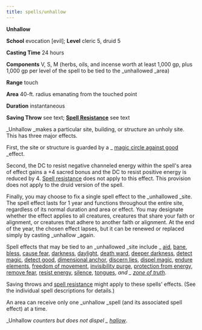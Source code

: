 ```yaml
---
title: spells/unhallow
---
```

 **Unhallow**

**School** evocation [evil]; **Level** cleric 5, druid 5

**Casting Time** 24 hours

**Components** V, S, M (herbs, oils, and incense worth at least 1,000 gp, plus 1,000 gp per level of the spell to be tied to the _unhallowed _area)

**Range** touch

**Area** 40-ft. radius emanating from the touched point

**Duration** instantaneous

**Saving Throw** see text; **[Spell Resistance](../glossary.md#_spell-resistance)** see text

_Unhallow _makes a particular site, building, or structure an unholy site. This has three major effects.

First, the site or structure is guarded by a _ [magic circle against good](magicCircleAgainstGood.md#_magic-circle-against-good) _effect.

Second, the DC to resist negative channeled energy within the spell's area of effect gains a +4 sacred bonus and the DC to resist positive energy is reduced by 4. [Spell resistance](../glossary.md#_spell-resistance) does not apply to this effect. This provision does not apply to the druid version of the spell.

Finally, you may choose to fix a single spell effect to the _unhallowed _site. The spell effect lasts for 1 year and functions throughout the entire site, regardless of its normal duration and area or effect. You may designate whether the effect applies to all creatures, creatures that share your faith or alignment, or creatures that adhere to another faith or alignment. At the end of the year, the chosen effect lapses, but it can be renewed or replaced simply by casting _unhallow _again.

Spell effects that may be tied to an _unhallowed _site include _ [aid](aid.md#_aid), [bane](bane.md#_bane), [bless](bless.md#_bless), [cause fear](spells/causeFear.md#_cause-fear), [darkness](darkness.md#_darkness), [daylight](daylight.md#_daylight), [death ward](deathWard.md#_death-ward), [deeper darkness](deeperDarkness.md#_deeper-darkness), [detect magic](detectMagic.md#_detect-magic), [detect good](detectGood.md#_detect-good), [dimensional anchor](dimensionalAnchor.md#_dimensional-anchor), [discern lies](discernLies.md#_discern-lies), [dispel magic](dispelMagic.md#_dispel-magic), [endure elements](endureElements.md#_endure-elements), [freedom of movement](freedomOfMovement.md#_freedom-of-movement), [invisibility purge](invisibilityPurge.md#_invisibility-purge), [protection from energy](protectionFromEnergy.md#_protection-from-energy), [remove fear](spells/removeFear.md#_remove-fear), [resist energy](resistEnergy.md#_resist-energy), [silence](silence.md#_silence), [tongues](tongues.md#_tongues), _and _ [zone of truth](zoneOfTruth.md#_zone-of-truth)_.

Saving throws and [spell resistance](../glossary.md#_spell-resistance) might apply to these spells' effects. (See the individual spell descriptions for details.)

An area can receive only one _unhallow _spell (and its associated spell effect) at a time.

_Unhallow _counters but does not dispel _ [hallow](hallow.md#_hallow)_.

